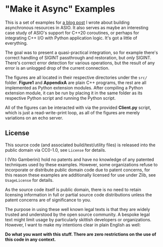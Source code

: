 # "Make it Async" Examples

This is a set of examples for [a blog post](https://vito.nyc/posts/make-it-async/)
I wrote about building asynchronous resources in ASIO. It also serves as maybe
an interesting case study of ASIO's support for C++20 coroutines, or perhaps for
integrating C++ I/O with Python application logic. It's got a little of
everything.

The goal was to present a quasi-practical integration, so for example there's
correct handling of SIGINT passthrough and restoration, but _only_ SIGINT.
There's correct error detection for various operations, but the result of any
error is an unlogged drop of the current connection.

The figures are all located in their respective directories under the `src/`
folder. **Figure1** and **AppendixA** are plain C++ programs, the rest are all
implemented as Python extension modules. After compiling a Python extension
module, it can be run by placing it in the same folder as its respective Python
script and running the Python script.

All of the figures can be interacted with via the provided **Client.py** script,
which is just a read-write-print loop, as all of the figures are merely
variations on an echo server.

## License

This source code (and associated build/test/utility files) is released into the
public domain via CC0-1.0, see `License` for details.

I (Vito Gamberini) hold no patents and have no knowledge of any patented
techniques used by these examples. However, some organizations refuse to
incorporate or distribute public domain code due to patent concerns, for this
reason these examples are additionally licensed for use under Zlib, see
`UsageLicense` for details.

As the source code itself is public domain, there is no need to retain licensing
information in full or partial source code distributions unless the patent
concerns are of significance to you.

The purpose in using these well known legal texts is that they are widely
trusted and understood by the open source community. A bespoke legal text might
limit usage by particularly skittish developers or organizations. However, I
want to make my intentions clear in plain English as well:

**Do what you want with this stuff. There are zero restrictions on the use of
this code in any context.**

